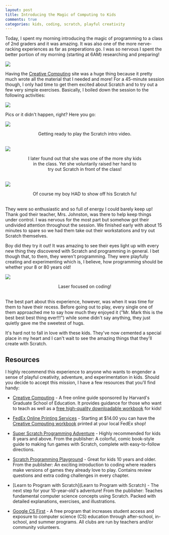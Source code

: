 ```yaml
---
layout: post
title: Introducing the Magic of Computing to Kids
comments: true
categories: kids, coding, scratch, playful creativity
---
```


Today, I spent my morning introducing the magic of programming to a
class of 2nd graders and it was amazing. It was also one of the more
nerve-racking experiences as far as preperations go. I was so nervous
I spent the better portion of my morning (starting at 6AM) researching
and preparing!

<a href='https://photos.google.com/share/AF1QipMDAOUY4Y8u0hH8jwSQRf2NZutmOSARt0nXgG_BVgwBA8snGSEbuDH9u4PK7v5vSQ?key=RndkYk92UmFLX0dvUG1FRHZaX1V4ak5mTDJDMEZB&source=ctrlq.org'><img src='https://lh3.googleusercontent.com/iSPTTsA0SaO-73sAyD34PZ1eHRGLXr8tfO3GIKlWTxAUUR4M5X_E2LCXxVIC8TRJ5LgGxLREBOcE78hyB-tTfLyW8_2GDf376GBVMasjG8J3VoxHZ8ygfxvXbv3vFRF2hH5HnxPlvA' /></a>

Having the [Creative Computing](http://scratched.gse.harvard.edu/guide/)
site was a huge thing because it pretty much wrote all the material
that I needed and more! For a 45-minute session though, I only had
time to get them excited about Scratch and to try out a few very simple
exercises. Basically, I boiled down the session to the following activities:

<a href='https://photos.google.com/share/AF1QipPRw6xj0WGPmhsOup-WD8DKapumhLdyzN1FhQGTzxSLztvAf0RgWDMe47Wvu2JZ_w?key=MnFBajJUcGxiREJWaFJJall5Q3UzNlRQRThxeHF3&source=ctrlq.org'><img src='https://lh3.googleusercontent.com/wWPdddztVyeTVennljCU5cNa14sGt8ICixZ55O9c5KEajOih4LJgLArtHMazTu_2naxzXmhPzMywNHg2jp4M6aKL3IRYiRKb4ia081DMxdFci4vIHSIPzcbsOk_4uyU2d3Ncis73ew' /></a>

Pics or it didn't happen, right? Here you go:

<a href='https://photos.google.com/share/AF1QipM0yW09fvoE26FQEIUBI1P4usCyh_CnB1mtg2bb5PVEKyIe9UuCnvO34phRqVrm5w?key=VTBTVEEtdkxtV0NjY0hUSkpRWWRQVUk0QmNMVXpn&source=ctrlq.org'><img src='https://lh3.googleusercontent.com/8BbAcQh1SgUxn3-RYw5hrGvJDdL1g8p3kubRgqFjHRQsEl9A62xnT1rmswnwEI_sa2xbgjabRt6-jl1NTd6UDqDTMmBhoNWLIwxQ9GQP80G5EtEdlPCulqP4kG9EhbHkt9ocnRIjJA' /></a>

<center>
Getting ready to play the Scratch intro video.
</center>
<br>



<a href='https://photos.google.com/share/AF1QipPUEXM87-IwAZ56aixKaYDiK6oLdsc8PTXOsJsWUKrEnUnAsiO46CDyZ14nzgBZag?key=UVFBQU5qc0lvbk1JTks2a1FhaXA4OWh5aDJUZHZ3&source=ctrlq.org'><img src='https://lh3.googleusercontent.com/AUHXBQ95O2BBg9B9JmBfczYbJZa8af8rd28uWnFBfvRmPKCID_GSy9bGuq8SXP_PCxm2_B7N216G_X-M8uB6i1oLyRYa3L7pbZPckwk0AwsQPFYbXqByezEW0nAjwxdxApwpjyg9FA' /></a>

<center>
I later found out that she was one of the more shy kids
<br/>in the class. Yet she voluntarily raised her hand to
<br/>try out Scratch in front of the class!
</center>
<br>


<a href='https://photos.google.com/share/AF1QipNyBOPl0xShhWW7Knhxu2oDIJy4c_kMKC4GOrtMvOfZnF2n275PcnKDQwvo7vqlLA?key=WlNhRW96ZG40QVg5VFZ0aHNoNUhfQWdUOUlHSmp3&source=ctrlq.org'><img src='https://lh3.googleusercontent.com/F-tVdTo-oC3ioFvIBoq0WcSna1v3-Sgj9sJJq-8X2HXG0IFfPzwZilZIGEqaYT-daciN_XS9E33uJw2eBfdB7DyXTle7WYECxR--jUzRtd_pTSirZwCakZ70rgDzRHk1oSnEPTVhxg' /></a>

<center>
Of course my boy HAD to show off his Scratch fu!
</center>
<br>


They were so enthusiastic and so full of energy I could barely keep up!
Thank god their teacher, Mrs. Johnston, was there to help keep things
under control. I was nervous for the most part but somehow got their
undivided attention throughout the session. We finished early with about
15 minutes to spare so we had them take out their workstations and try
out Scratch themselves.

Boy did they try it out! It was amazing to see their eyes light up with
every new thing they discovered with Scratch and programming in general.
I bet though that, to them, they weren't programming. They were playfully
creating and experimenting which is, I believe, how programming should be
whether your 8 or 80 years old!


<a href='https://photos.google.com/share/AF1QipMfMx5u7VlAnndffXFkZSqnT9bnfJdjybqv3JIAC3R-KrhL4DpJpCBoMFp4cBbmOw?key=T0pHaVp0UXBXb3ZzYXp3c2xrMFhTN2l0QVd0YUpn&source=ctrlq.org'><img src='https://lh3.googleusercontent.com/SzejOoj6hpXh0PIAJyAMmgeGKeHGq-RUZE87EOdxJ3XxZSCDbg4ZvUK0eW0gvOOgj93oHhrAqbtB_rma07j60hOdzZZSzBfSddbfH2X_JWM2qWKoh9sYkXE9VOBFohBLN0c4drNAPg' /></a>

<center>
Laser focused on coding!
</center>
<br>


The best part about this experience, however, was when it was time for
them to have their recess. Before going out to play, every single one of
them approached me to say how much they enjoyed it ("Mr. Mark this is
the best best best thing ever!!!") while some didn't say anything, they
just quietly gave me the sweetest of hugs.

It's hard not to fall in love with these kids. They've now cemented a
special place in my heart and I can't wait to see the amazing things that
they'll create with Scratch.



## Resources

I highly recommend this experience to anyone who wants to engender a sense
of playful creativity, adventure, and experimentation in kids. Should you
decide to accept this mission, I have a few resources that you'll find handy:

* [Creative Computing](http://scratched.gse.harvard.edu/guide/) - 
  A free online guide sponsored by Harvard's Graduate
  School of Education. It provides guidance for those who want to teach as
  well as a [free high-quality downloadable workbook](http://scratched.gse.harvard.edu/guide/files/CreativeComputing20140820_LearnerWorkbook.pdf)
  for kids!

* [FedEx Online Printing Services](fedex.com/apps/printonline/#!) -
  Starting at $14.00 you can have the [Creative Computing workbook](http://scratched.gse.harvard.edu/guide/files/CreativeComputing20140820_LearnerWorkbook.pdf)
  printed at your local FedEx shop!

* [Super Scratch Programming Adventure](https://www.amazon.com/dp/1593275315?ref=emc_b_5_t) -
  Highly recommended for kids 8 years and above. From the publisher: A
  colorful, comic book-style guide to making fun games with Scratch,
  complete with easy-to-follow directions.

* [Scratch Programming Playground](https://www.amazon.com/dp/1593277628?ref=emc_b_5_t) -
  Great for kids 10 years and older. From the publisher: An exciting
  introduction to coding where readers make versions of games they already
  love to play. Contains review questions and extra coding challenges
  in every chapter.

* [Learn to Program with Scratch](Learn to Program with Scratch) -
  The next step for your 10-year-old's adventure! From the publisher:
  Teaches fundamental computer science concepts using Scratch. Packed
  with detailed explanations, exercises, and illustrations.

* [Google CS First](https://www.cs-first.com/en/home) - A free program
  that increases student access and exposure to computer science (CS)
  education through after-school, in-school, and summer programs. All
  clubs are run by teachers and/or community volunteers.
